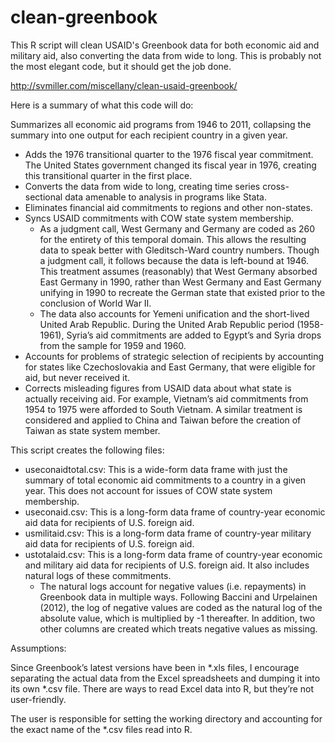 clean-greenbook
===============

This R script will clean USAID's Greenbook data for both economic aid and military aid, also converting the data from wide to long. This is probably not the most elegant code, but it should get the job done.

http://svmiller.com/miscellany/clean-usaid-greenbook/

Here is a summary of what this code will do:

Summarizes all economic aid programs from 1946 to 2011, collapsing the summary into one output for each recipient country in a given year.
- Adds the 1976 transitional quarter to the 1976 fiscal year commitment. The United States government changed its fiscal year in 1976, creating this transitional quarter in the first place.
- Converts the data from wide to long, creating time series cross-sectional data amenable to analysis in programs like Stata.
- Eliminates financial aid commitments to regions and other non-states.
- Syncs USAID commitments with COW state system membership.
  - As a judgment call, West Germany and Germany are coded as 260 for the entirety of this temporal domain. This allows the resulting data to speak better with Gleditsch-Ward country numbers. Though a judgment call, it follows because the data is left-bound at 1946. This treatment assumes (reasonably) that West Germany absorbed East Germany in 1990, rather than West Germany and East Germany unifying in 1990 to recreate the German state that existed prior to the conclusion of World War II.
  - The data also accounts for Yemeni unification and the short-lived United Arab Republic. During the United Arab Republic period (1958-1961), Syria’s aid commitments are added to Egypt’s and Syria drops from the sample for 1959 and 1960.
- Accounts for problems of strategic selection of recipients by accounting for states like Czechoslovakia and East Germany, that were eligible for aid, but never received it.
- Corrects misleading figures from USAID data about what state is actually receiving aid. For example, Vietnam’s aid commitments from 1954 to 1975 were afforded to South Vietnam. A similar treatment is considered and applied to China and Taiwan before the creation of Taiwan as state system member.

This script creates the following files:

- useconaidtotal.csv: This is a wide-form data frame with just the summary of total economic aid commitments to a country in a given year. This does not account for issues of COW state system membership.
- useconaid.csv: This is a long-form data frame of country-year economic aid data for recipients of U.S. foreign aid.
- usmilitaid.csv: This is a long-form data frame of country-year military aid data for recipients of U.S. foreign aid.
- ustotalaid.csv: This is a long-form data frame of country-year economic and military aid data for recipients of U.S. foreign aid. It also includes natural logs of these commitments.
   - The natural logs account for negative values (i.e. repayments) in Greenbook data in multiple ways. Following Baccini and Urpelainen (2012), the log of negative values are coded as the natural log of the absolute value, which is multiplied by -1 thereafter. In addition, two other columns are created which treats negative values as missing.

Assumptions:

Since Greenbook’s latest versions have been in *.xls files, I encourage separating the actual data from the Excel spreadsheets and dumping it into its own *.csv file. There are ways to read Excel data into R, but they’re not user-friendly.

The user is responsible for setting the working directory and accounting for the exact name of the *.csv files read into R.
